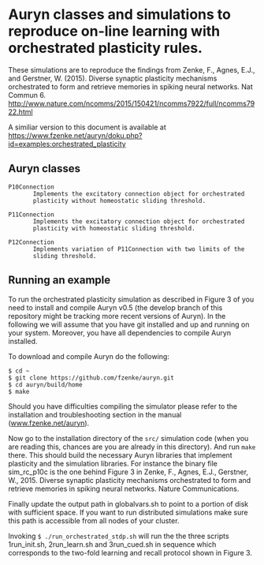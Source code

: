 # Auryn classes and simulations to reproduce on-line learning with orchestrated plasticity rules.

These simulations are to reproduce the findings from Zenke, F., Agnes, E.J., and Gerstner, W. (2015). 
Diverse synaptic plasticity mechanisms orchestrated to form and retrieve memories in spiking neural networks. Nat Commun 6. 
http://www.nature.com/ncomms/2015/150421/ncomms7922/full/ncomms7922.html

A similiar version to this document is available at
https://www.fzenke.net/auryn/doku.php?id=examples:orchestrated_plasticity

## Auryn classes
```
P10Connection 
       Implements the excitatory connection object for orchestrated
       plasticity without homeostatic sliding threshold.

P11Connection 
       Implements the excitatory connection object for orchestrated
       plasticity with homeostatic sliding threshold.

P12Connection 
       Implements variation of P11Connection with two limits of the
       sliding threshold.
```

## Running an example

To run the orchestrated plasticity simulation as described in Figure 3 of you
need to install and compile Auryn v0.5 (the develop branch of this repository 
might be tracking more recent versions of Auryn). 
In the following we will assume that you have git installed and up and running
on your system. Moreover, you have all dependencies to compile Auryn installed.

To download and compile Auryn do the following:
```
$ cd ~
$ git clone https://github.com/fzenke/auryn.git
$ cd auryn/build/home
$ make
```

Should you have difficulties compiling the simulator please refer to the
installation and troubleshooting section in the manual (www.fzenke.net/auryn).

Now go to the installation directory of the `src/` simulation code (when you are
reading this, chances are you are already in this directory). And run `make`
there. This should build the necessary Auryn libraries that implement plasticity
and the simulation libraries. For instance the binary file sim_rc_p10c is the
one behind Figure 3 in Zenke, F., Agnes, E.J., Gerstner, W., 2015. Diverse
synaptic plasticity mechanisms orchestrated to form and retrieve memories in
spiking neural networks. Nature Communications.

Finally update the output path in globalvars.sh to point to a portion of disk
with sufficient space. If you want to run distributed simulations make sure this
path is accessible from all nodes of your cluster.

Invoking
`$ ./run_orchestrated_stdp.sh`
will run the the three scripts 1run_init.sh, 2run_learn.sh and 3run_cued.sh in
sequence which corresponds to the two-fold learning and recall protocol shown in
Figure 3.
